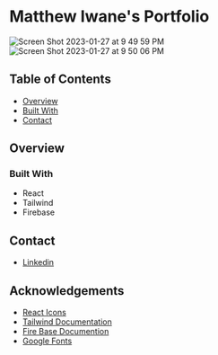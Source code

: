 # Matthew Iwane's Portfolio
![Screen Shot 2023-01-27 at 9 49 59 PM](https://user-images.githubusercontent.com/78956743/215238357-eb0fa26b-a627-47b6-8a7d-48f0f93ceca3.png)
![Screen Shot 2023-01-27 at 9 50 06 PM](https://user-images.githubusercontent.com/78956743/215238365-973afeaf-7d89-4efe-8002-ec286685d43e.png)

## Table of Contents

- [Overview](#overview)
- [Built With](#built-with)
- [Contact](#contact)

## Overview

<!-- TODO: Add a screenshot of the live project.
    1. Link to a 'live demo.'
    2. Describe your overall experience in a couple of sentences.
    3. List a few specific technical things that you learned or improved on.
    4. Share any other tips or guidance for others attempting this or something similar.
 -->

### Built With

- React
- Tailwind
- Firebase


## Contact
- [Linkedin](https://www.linkedin.com/in/matthew-iwane-0b65031b8/)

## Acknowledgements

- [React Icons](https://react-icons.github.io/react-icons/)
- [Tailwind Documentation](https://tailwindcss.com/docs/guides/create-react-app)
- [Fire Base Documention](https://firebase.google.com/docs/hosting)
- [Google Fonts](https://fonts.google.com/featured)

